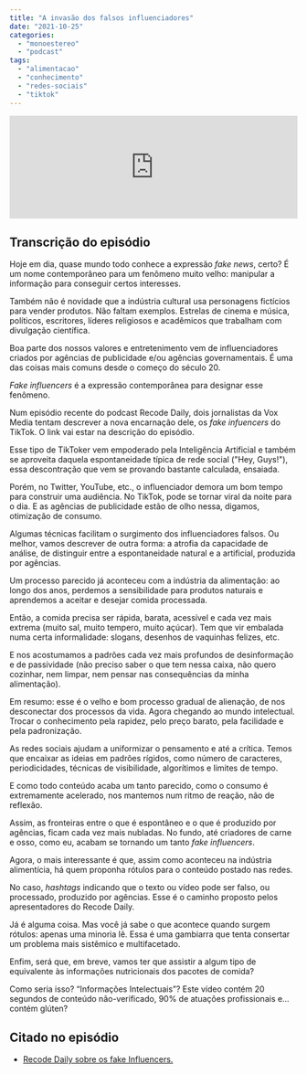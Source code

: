 ```yaml
---
title: "A invasão dos falsos influenciadores"
date: "2021-10-25"
categories: 
  - "monoestereo"
  - "podcast"
tags: 
  - "alimentacao"
  - "conhecimento"
  - "redes-sociais"
  - "tiktok"
---
```


<iframe src="https://anchor.fm/monoestereo/embed/episodes/A-invaso-dos-falsos-influenciadores-e199u09" height="180px" width="100%" frameborder="0" scrolling="no" style="width:100%;height:180px"></iframe>

## Transcrição do episódio

Hoje em dia, quase mundo todo conhece a expressão _fake news_, certo? É um nome contemporâneo para um fenômeno muito velho: manipular a informação para conseguir certos interesses.

Também não é novidade que a indústria cultural usa personagens fictícios para vender produtos. Não faltam exemplos. Estrelas de cinema e música, políticos, escritores, líderes religiosos e acadêmicos que trabalham com divulgação científica.

Boa parte dos nossos valores e entretenimento vem de influenciadores criados por agências de publicidade e/ou agências governamentais. É uma das coisas mais comuns desde o começo do século 20.

_Fake influencers_ é a expressão contemporânea para designar esse fenômeno.

Num episódio recente do podcast Recode Daily, dois jornalistas da Vox Media tentam descrever a nova encarnação dele, os _fake infuencers_ do TikTok. O link vai estar na descrição do episódio.

Esse tipo de TikToker vem empoderado pela Inteligência Artificial e também se aproveita daquela espontaneidade típica de rede social ("Hey, Guys!"), essa descontração que vem se provando bastante calculada, ensaiada.

Porém, no Twitter, YouTube, etc., o influenciador demora um bom tempo para construir uma audiência. No TikTok, pode se tornar viral da noite para o dia. E as agências de publicidade estão de olho nessa, digamos, otimização de consumo.

Algumas técnicas facilitam o surgimento dos influenciadores falsos. Ou melhor, vamos descrever de outra forma: a atrofia da capacidade de análise, de distinguir entre a espontaneidade natural e a artificial, produzida por agências.

Um processo parecido já aconteceu com a indústria da alimentação: ao longo dos anos, perdemos a sensibilidade para produtos naturais e aprendemos a aceitar e desejar comida processada.

Então, a comida precisa ser rápida, barata, acessível e cada vez mais extrema (muito sal, muito tempero, muito açúcar). Tem que vir embalada numa certa informalidade: slogans, desenhos de vaquinhas felizes, etc.

E nos acostumamos a padrões cada vez mais profundos de desinformação e de passividade (não preciso saber o que tem nessa caixa, não quero cozinhar, nem limpar, nem pensar nas consequências da minha alimentação).

Em resumo: esse é o velho e bom processo gradual de alienação, de nos desconectar dos processos da vida. Agora chegando ao mundo intelectual. Trocar o conhecimento pela rapidez, pelo preço barato, pela facilidade e pela padronização.

As redes sociais ajudam a uniformizar o pensamento e até a crítica. Temos que encaixar as ideias em padrões rígidos, como número de caracteres, periodicidades, técnicas de visibilidade, algorítimos e limites de tempo.

E como todo conteúdo acaba um tanto parecido, como o consumo é extremamente acelerado, nos mantemos num ritmo de reação, não de reflexão.

Assim, as fronteiras entre o que é espontâneo e o que é produzido por agências, ficam cada vez mais nubladas. No fundo, até criadores de carne e osso, como eu, acabam se tornando um tanto _fake influencers_.

Agora, o mais interessante é que, assim como aconteceu na indústria alimentícia, há quem proponha rótulos para o conteúdo postado nas redes.

No caso, _hashtags_ indicando que o texto ou vídeo pode ser falso, ou processado, produzido por agências. Esse é o caminho proposto pelos apresentadores do Recode Daily.

Já é alguma coisa. Mas você já sabe o que acontece quando surgem rótulos: apenas uma minoria lê. Essa é uma gambiarra que tenta consertar um problema mais sistêmico e multifacetado.

Enfim, será que, em breve, vamos ter que assistir a algum tipo de equivalente às informações nutricionais dos pacotes de comida?

Como seria isso? “Informações Intelectuais”? Este vídeo contém 20 segundos de conteúdo não-verificado, 90% de atuações profissionais e… contém glúten?

## Citado no episódio

- [Recode Daily sobre os fake Influencers.](https://podcasts.apple.com/us/podcast/tiktoks-fictional-influencers/id1479107698?i=1000539639280)
